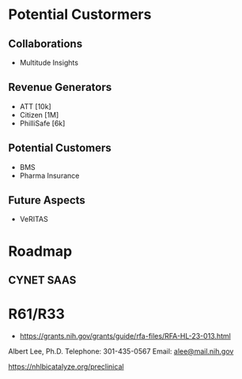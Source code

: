 # Potential Custormers

## Collaborations

+ Multitude Insights

## Revenue Generators

+ ATT [10k]
+ Citizen  [1M]
+ PhilliSafe [6k]




## Potential Customers

+ BMS
+ Pharma Insurance


## Future Aspects

+ VeRITAS


# Roadmap

## CYNET SAAS

# R61/R33


+ https://grants.nih.gov/grants/guide/rfa-files/RFA-HL-23-013.html


Albert Lee, Ph.D.
Telephone: 301-435-0567
Email: alee@mail.nih.gov


https://nhlbicatalyze.org/preclinical

